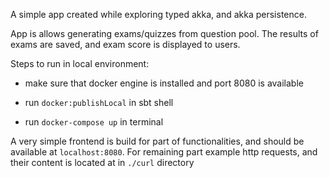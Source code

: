 A simple app created while exploring typed akka, and akka persistence.

App is allows generating exams/quizzes from question pool. The results of exams are saved, and exam score is displayed
to users.

Steps to run in local environment:

- make sure that docker engine is installed and port 8080 is available

- run `docker:publishLocal` in sbt shell

- run `docker-compose up` in terminal

A very simple frontend is build for part of functionalities, and should be available at `localhost:8080`. For remaining
part example http requests, and their content is located at in `./curl` directory 
